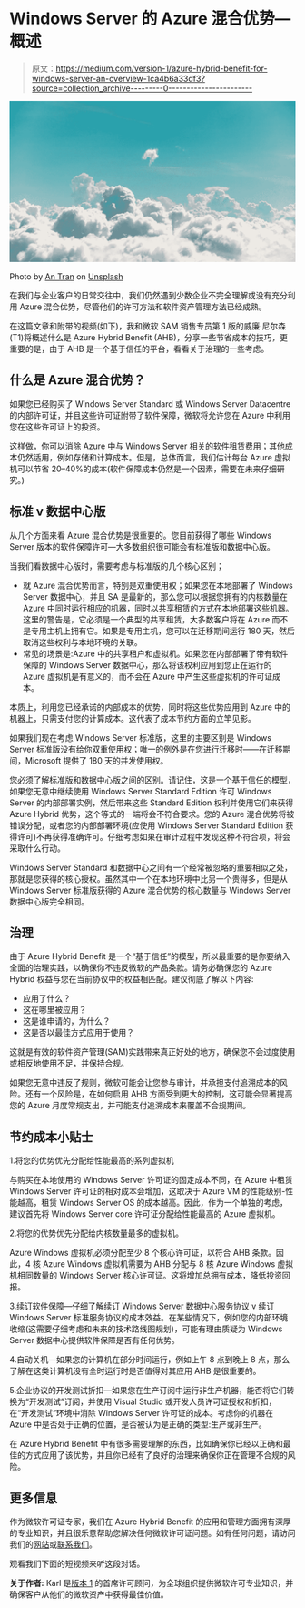 # Windows Server 的 Azure 混合优势—概述

> 原文：<https://medium.com/version-1/azure-hybrid-benefit-for-windows-server-an-overview-1ca4b6a33df3?source=collection_archive---------0----------------------->

![](img/f33a0e0913922c724dabf0897d0c53ca.png)

Photo by [An Tran](https://unsplash.com/@vinhan) on [Unsplash](https://unsplash.com/)

在我们与企业客户的日常交往中，我们仍然遇到少数企业不完全理解或没有充分利用 Azure 混合优势，尽管他们的许可方法和软件资产管理方法已经成熟。

在这篇文章和附带的视频(如下)，我和微软 SAM 销售专员第 1 版的威廉·尼尔森(T1)将概述什么是 Azure Hybrid Benefit (AHB)，分享一些节省成本的技巧，更重要的是，由于 AHB 是一个基于信任的平台，看看关于治理的一些考虑。

## **什么是 Azure 混合优势？**

如果您已经购买了 Windows Server Standard 或 Windows Server Datacentre 的内部许可证，并且这些许可证附带了软件保障，微软将允许您在 Azure 中利用您在这些许可证上的投资。

这样做，你可以消除 Azure 中与 Windows Server 相关的软件租赁费用；其他成本仍然适用，例如存储和计算成本。但是，总体而言，我们估计每台 Azure 虚拟机可以节省 20–40%的成本(软件保障成本仍然是一个因素，需要在未来仔细研究。)

## **标准 v 数据中心版**

从几个方面来看 Azure 混合优势是很重要的。您目前获得了哪些 Windows Server 版本的软件保障许可—大多数组织很可能会有标准版和数据中心版。

当我们看数据中心版时，需要考虑与标准版的几个核心区别；

*   就 Azure 混合优势而言，特别是双重使用权；如果您在本地部署了 Windows Server 数据中心，并且 SA 是最新的，那么您可以根据您拥有的内核数量在 Azure 中同时运行相应的机器，同时以共享租赁的方式在本地部署这些机器。这里的警告是，它必须是一个典型的共享租赁，大多数客户将在 Azure 而不是专用主机上拥有它。如果是专用主机，您可以在迁移期间运行 180 天，然后取消这些权利与本地环境的关联。
*   常见的场景是:Azure 中的共享租户和虚拟机。如果您在内部部署了带有软件保障的 Windows Server 数据中心，那么将该权利应用到您正在运行的 Azure 虚拟机是有意义的，而不会在 Azure 中产生这些虚拟机的许可证成本。

本质上，利用您已经承诺的内部成本的优势，同时将这些优势应用到 Azure 中的机器上，只需支付您的计算成本。这代表了成本节约方面的立竿见影。

如果我们现在考虑 Windows Server 标准版，这里的主要区别是 Windows Server 标准版没有给你双重使用权；唯一的例外是在您进行迁移时——在迁移期间，Microsoft 提供了 180 天的并发使用权。

您必须了解标准版和数据中心版之间的区别。请记住，这是一个基于信任的模型，如果您无意中继续使用 Windows Server Standard Edition 许可 Windows Server 的内部部署实例，然后带来这些 Standard Edition 权利并使用它们来获得 Azure Hybrid 优势，这个等式的一端将会不符合要求。您的 Azure 混合优势将被错误分配，或者您的内部部署环境(应使用 Windows Server Standard Edition 获得许可)不再获得准确许可。仔细考虑如果在审计过程中发现这种不符合项，将会采取什么行动。

Windows Server Standard 和数据中心之间有一个经常被忽略的重要相似之处，那就是您获得的核心授权。虽然其中一个在本地环境中比另一个贵得多，但是从 Windows Server 标准版获得的 Azure 混合优势的核心数量与 Windows Server 数据中心版完全相同。

## **治理**

由于 Azure Hybrid Benefit 是一个“基于信任”的模型，所以最重要的是你要纳入全面的治理实践，以确保你不违反微软的产品条款。请务必确保您的 Azure Hybrid 权益与您在当前协议中的权益相匹配。建议彻底了解以下内容:

*   应用了什么？
*   这在哪里被应用？
*   这是谁申请的，为什么？
*   这是否以最佳方式应用于使用？

这就是有效的软件资产管理(SAM)实践带来真正好处的地方，确保您不会过度使用或相反地使用不足，并保持合规。

如果您无意中违反了规则，微软可能会让您参与审计，并承担支付追溯成本的风险。还有一个风险是，在如何启用 AHB 方面受到更大的控制，这可能会显著提高您的 Azure 月度常规支出，并可能支付追溯成本来覆盖不合规期间。

## **节约成本小贴士**

1.将您的优势优先分配给性能最高的系列虚拟机

与购买在本地使用的 Windows Server 许可证的固定成本不同，在 Azure 中租赁 Windows Server 许可证的相对成本会增加，这取决于 Azure VM 的性能级别-性能越高，租赁 Windows Server OS 的成本越高。因此，作为一个单独的考虑，建议首先将 Windows Server core 许可证分配给性能最高的 Azure 虚拟机。

2.将您的优势优先分配给内核数量最多的虚拟机。

Azure Windows 虚拟机必须分配至少 8 个核心许可证，以符合 AHB 条款。因此，4 核 Azure Windows 虚拟机需要为 AHB 分配与 8 核 Azure Windows 虚拟机相同数量的 Windows Server 核心许可证。这将增加总拥有成本，降低投资回报。

3.续订软件保障—仔细了解续订 Windows Server 数据中心服务协议 v 续订 Windows Server 标准服务协议的成本效益。在某些情况下，例如您的内部环境收缩(这需要仔细考虑和未来的技术路线图规划)，可能有理由质疑为 Windows Server 数据中心提供软件保障是否有任何优势。

4.自动关机—如果您的计算机在部分时间运行，例如上午 8 点到晚上 8 点，那么了解在这类计算机没有全时运行时是否值得对其应用 AHB 是很重要的。

5.企业协议的开发测试折扣—如果您在生产订阅中运行非生产机器，能否将它们转换为“开发测试”订阅，并使用 Visual Studio 或开发人员许可证授权和折扣，在“开发测试”环境中消除 Windows Server 许可证的成本。考虑你的机器在 Azure 中是否处于正确的位置，是否被认为是正确的类型:生产或非生产。

在 Azure Hybrid Benefit 中有很多需要理解的东西，比如确保你已经以正确和最佳的方式应用了该优势，并且你已经有了良好的治理来确保你正在管理不合规的风险。

## **更多信息**

作为微软许可证专家，我们在 Azure Hybrid Benefit 的应用和管理方面拥有深厚的专业知识，并且很乐意帮助您解决任何微软许可证问题。如有任何问题，请访问我们的[网站](https://www.version1.com/it-service/software-asset-management/)或[联系我们](https://www.version1.com/contact/)。

观看我们下面的短视频来听这段对话。

**关于作者:**
Karl 是[版本 1](https://www.version1.com/it-service/software-asset-management/) 的首席许可顾问，为全球组织提供微软许可专业知识，并确保客户从他们的微软资产中获得最佳价值。
